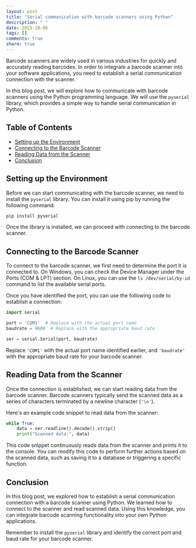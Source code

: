 ```yaml
---
layout: post
title: "Serial communication with barcode scanners using Python"
description: " "
date: 2023-10-06
tags: []
comments: true
share: true
---
```


Barcode scanners are widely used in various industries for quickly and accurately reading barcodes. In order to integrate a barcode scanner into your software applications, you need to establish a serial communication connection with the scanner.

In this blog post, we will explore how to communicate with barcode scanners using the Python programming language. We will use the `pyserial` library, which provides a simple way to handle serial communication in Python.

## Table of Contents
- [Setting up the Environment](#setting-up-the-environment)
- [Connecting to the Barcode Scanner](#connecting-to-the-barcode-scanner)
- [Reading Data from the Scanner](#reading-data-from-the-scanner)
- [Conclusion](#conclusion)

## Setting up the Environment

Before we can start communicating with the barcode scanner, we need to install the `pyserial` library. You can install it using pip by running the following command:

```python
pip install pyserial
```

Once the library is installed, we can proceed with connecting to the barcode scanner.

## Connecting to the Barcode Scanner

To connect to the barcode scanner, we first need to determine the port it is connected to. On Windows, you can check the Device Manager under the Ports (COM & LPT) section. On Linux, you can use the `ls /dev/serial/by-id` command to list the available serial ports.

Once you have identified the port, you can use the following code to establish a connection:

```python
import serial

port = 'COM1'  # Replace with the actual port name
baudrate = 9600  # Replace with the appropriate baud rate

ser = serial.Serial(port, baudrate)
```

Replace `'COM1'` with the actual port name identified earlier, and `'baudrate'` with the appropriate baud rate for your barcode scanner.

## Reading Data from the Scanner

Once the connection is established, we can start reading data from the barcode scanner. Barcode scanners typically send the scanned data as a series of characters terminated by a newline character (`'\n'`).

Here's an example code snippet to read data from the scanner:

```python
while True:
    data = ser.readline().decode().strip()
    print("Scanned data:", data)
```

This code snippet continuously reads data from the scanner and prints it to the console. You can modify this code to perform further actions based on the scanned data, such as saving it to a database or triggering a specific function.

## Conclusion

In this blog post, we explored how to establish a serial communication connection with a barcode scanner using Python. We learned how to connect to the scanner and read scanned data. Using this knowledge, you can integrate barcode scanning functionality into your own Python applications.

Remember to install the `pyserial` library and identify the correct port and baud rate for your barcode scanner.